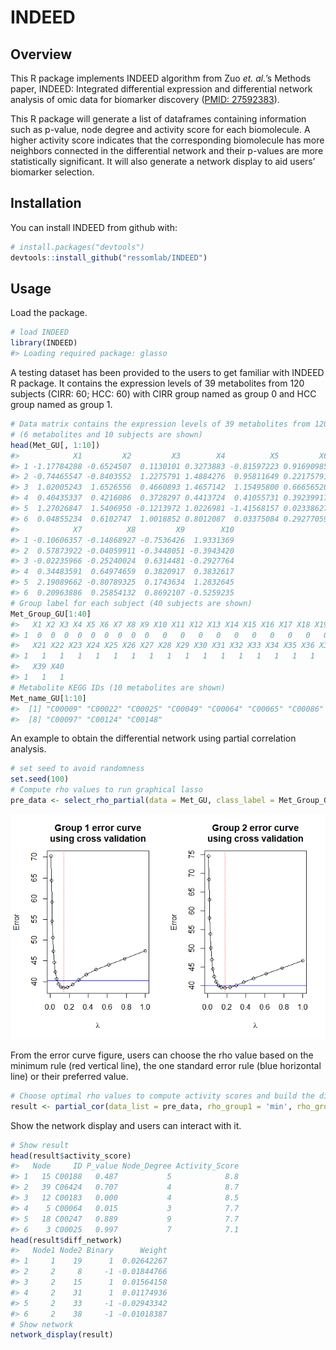 
<!-- README.md is generated from README.Rmd. Please edit that file -->

# INDEED

## Overview

This R package implements INDEED algorithm from Zuo *et. al.*’s Methods
paper, INDEED: Integrated differential expression and differential
network analysis of omic data for biomarker discovery
([PMID: 27592383](https://www.ncbi.nlm.nih.gov/pubmed/?term=27592383%5Buid%5D)).

This R package will generate a list of dataframes containing information
such as p-value, node degree and activity score for each biomolecule. A
higher activity score indicates that the corresponding biomolecule has
more neighbors connected in the differential network and their p-values
are more statistically significant. It will also generate a network
display to aid users’ biomarker selection.

## Installation

You can install INDEED from github with:

``` r
# install.packages("devtools")
devtools::install_github("ressomlab/INDEED")
```

## Usage

Load the package.

``` r
# load INDEED
library(INDEED)
#> Loading required package: glasso
```

A testing dataset has been provided to the users to get familiar with
INDEED R package. It contains the expression levels of 39 metabolites
from 120 subjects (CIRR: 60; HCC: 60) with CIRR group named as group 0
and HCC group named as group
1.

``` r
# Data matrix contains the expression levels of 39 metabolites from 120 subjects 
# (6 metabolites and 10 subjects are shown)
head(Met_GU[, 1:10])
#>            X1         X2         X3        X4          X5         X6
#> 1 -1.17784288 -0.6524507  0.1130101 0.3273883 -0.81597223 0.91690985
#> 2 -0.74465547 -0.8403552  1.2275791 1.4884276  0.95811649 0.22175791
#> 3  1.02005243  1.6526556  0.4660893 1.4657142  1.15495800 0.66656520
#> 4  0.40435337  0.4216086  0.3728297 0.4413724  0.41055731 0.39239917
#> 5  1.27026847  1.5406950 -0.1213972 1.0226981 -1.41568157 0.02338627
#> 6  0.04855234  0.6102747  1.0018852 0.8012087  0.03375084 0.29277059
#>            X7          X8         X9        X10
#> 1 -0.10606357 -0.14868927 -0.7536426  1.9331369
#> 2  0.57873922 -0.04059911 -0.3448051 -0.3943420
#> 3 -0.02235966 -0.25240024  0.6314481 -0.2927764
#> 4  0.34483591  0.64974659  0.3820917  0.3832617
#> 5  2.19089662 -0.80789325  0.1743634  1.2832645
#> 6  0.20963886  0.25854132  0.8692107 -0.5259235
# Group label for each subject (40 subjects are shown)
Met_Group_GU[1:40]
#>   X1 X2 X3 X4 X5 X6 X7 X8 X9 X10 X11 X12 X13 X14 X15 X16 X17 X18 X19 X20
#> 1  0  0  0  0  0  0  0  0  0   0   0   0   0   0   0   0   0   0   0   1
#>   X21 X22 X23 X24 X25 X26 X27 X28 X29 X30 X31 X32 X33 X34 X35 X36 X37 X38
#> 1   1   1   1   1   1   1   1   1   1   1   1   1   1   1   1   1   1   1
#>   X39 X40
#> 1   1   1
# Metabolite KEGG IDs (10 metabolites are shown)
Met_name_GU[1:10]
#>  [1] "C00009" "C00022" "C00025" "C00049" "C00064" "C00065" "C00086"
#>  [8] "C00097" "C00124" "C00148"
```

An example to obtain the differential network using partial correlation
analysis.

``` r
# set seed to avoid randomness
set.seed(100)
# Compute rho values to run graphical lasso
pre_data <- select_rho_partial(data = Met_GU, class_label = Met_Group_GU, id = Met_name_GU, error_curve = "YES")
```

![](figure/rho-selection-1.png)<!-- -->

From the error curve figure, users can choose the rho value based on the
minimum rule (red vertical line), the one standard error rule (blue
horizontal line) or their preferred
value.

``` r
# Choose optimal rho values to compute activity scores and build the differntial network
result <- partial_cor(data_list = pre_data, rho_group1 = 'min', rho_group2 = "min", permutation = 1000, p_val = pvalue_M_GU, permutation_thres = 0.05)
```

Show the network display and users can interact with it.

``` r
# Show result 
head(result$activity_score)
#>   Node     ID P_value Node_Degree Activity_Score
#> 1   15 C00188   0.487           5            8.8
#> 2   39 C06424   0.707           4            8.7
#> 3   12 C00183   0.000           4            8.5
#> 4    5 C00064   0.015           3            7.7
#> 5   18 C00247   0.889           9            7.7
#> 6    3 C00025   0.997           7            7.1
head(result$diff_network)
#>   Node1 Node2 Binary      Weight
#> 1     1    19      1  0.02642267
#> 2     2     8     -1 -0.01844766
#> 3     2    15      1  0.01564158
#> 4     2    31      1  0.01174936
#> 5     2    33     -1 -0.02943342
#> 6     2    38     -1 -0.01018387
# Show network
network_display(result)
```

<!-- Network display image was generated from somewhere else -->
